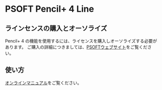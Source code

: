 # PSOFT Pencil+ 4 Line

## ラインセンスの購入とオーソライズ
Pencil+ 4 の機能を使用するには、ライセンスを購入しオーソライズする必要があります。
ご購入の詳細につきましては、[PSOFTウェブサイト](https://www.psoft.co.jp/jp/product/pencil/unity/?id=buy)をご覧ください。

## 使い方
[オンラインマニュアル](https://docs.psoft.co.jp/pus400w/jp/4.1.2/)をご覧ください。
